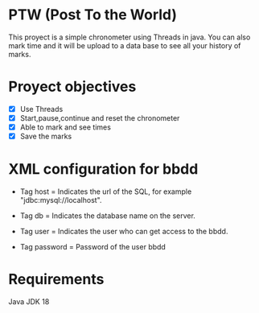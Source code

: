 # PTW (Post To the World)
This proyect is a simple chronometer using Threads in java. You can also mark time and it will be upload to a data base to see all your history of marks.

# Proyect objectives
- [x] Use Threads
- [x] Start,pause,continue and reset the chronometer
- [x] Able to mark and see times
- [x] Save the marks

# XML configuration for bbdd
- Tag host = Indicates the url of the SQL, for example "jdbc:mysql://localhost".

- Tag db = Indicates the database name on the server.

- Tag user = Indicates the user who can get access to the bbdd.

- Tag password = Password of the user bbdd

# Requirements
Java JDK 18
